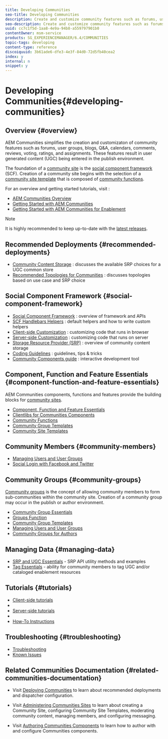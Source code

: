 ```yaml
---
title: Developing Communities
seo-title: Developing Communities
description: Create and customize community features such as forums, user groups, and more
seo-description: Create and customize community features such as forums, user groups, and more
uuid: cc7c1f5d-1aa8-4e9a-94b8-a559797901b0
contentOwner: msm-service
products: SG_EXPERIENCEMANAGER/6.4/COMMUNITIES
topic-tags: developing
content-type: reference
discoiquuid: 3b61ade6-dfe3-4e3f-84d0-72d5fb40cea2
index: y
internal: n
snippet: y
---
```


# Developing Communities{#developing-communities}

## Overview {#overview}

AEM Communities simplifies the creation and customizaton of community features such as forums, user groups, blogs, Q&A, calendars, comments, reviews, voting, ratings, and assignments. These features result in user generated content (UGC) being entered in the publish environment.

The foundation of a [community site](../../communities/using/overview.md#communitiessites) is the [social component framework](../../communities/using/scf.md) (SCF). Creation of a community site begins with the selection of a [community site template](../../communities/using/sites-console.md) that is composed of [community functions](../../communities/using/functions.md).

For an overview and getting started tutorials, visit :

* [AEM Communities Overview](../../communities/using/overview.md)
* [Getting Started with AEM Communities](../../communities/using/getting-started.md)
* [Getting Started with AEM Communities for Enablement](../../communities/using/getting-started-enablement.md)

>[!NOTE]
>
>It is highly recommended to keep up-to-date with the [latest releases](../../communities/using/deploy-communities.md#latestreleases).

## Recommended Deployments {#recommended-deployments}

* [Community Content Storage](../../communities/using/working-with-srp.md) : discusses the available SRP choices for a UGC common store
* [Recommended Topologies for Communities](../../communities/using/topologies.md) : discusses topologies based on use case and SRP choice

## Social Component Framework {#social-component-framework}

* [Social Component Framework](../../communities/using/scf.md) : overview of framework and APIs
* [SCF Handlebars Helpers](../../communities/using/handlebars-helpers.md) : default helpers and how to write custom helpers
* [Client-side Customization](../../communities/using/client-customize.md) : customizing code that runs in browser
* [Server-side Customization](../../communities/using/server-customize.md) : customizing code that runs on server
* [Storage Resource Provider (SRP)](../../communities/using/srp.md) : overview of community content storage
* [Coding Guidelines](../../communities/using/code-guide.md) : guidelines, tips & tricks
* [Community Components guide](../../communities/using/components-guide.md) : interactive development tool

## Component, Function and Feature Essentials {#component-function-and-feature-essentials}

AEM Communities components, functions and features provide the building blocks for [community sites](../../communities/using/sites-console.md).

* [Component, Function and Feature Essentials](../../communities/using/essentials.md)
* [Clientlibs for Communities Components](../../communities/using/clientlibs.md)
* [Community Functions](../../communities/using/functions.md)
* [Community Group Templates](../../communities/using/tools-groups.md)
* [Community Site Templates](../../communities/using/sites.md)

## Community Members {#community-members}

* [Managing Users and User Groups](../../communities/using/users.md)
* [Social Login with Facebook and Twitter](../../communities/using/social-login.md)

## Community Groups {#community-groups}

[Community groups](../../communities/using/overview.md#communitygroups) is the concept of allowing community members to form sub-communities within the community site. Creation of a community group may occur in the publish or author environment.

* [Community Group Essentials](../../communities/using/essentials-groups.md)
* [Groups Function](../../communities/using/functions.md#groupsfunction)
* [Community Group Templates](../../communities/using/tools-groups.md)
* [Managing Users and User Groups](../../communities/using/users.md)
* [Community Groups for Authors](../../communities/using/creating-groups.md)

## Managing Data {#managing-data}

* [SRP and UGC Essentials](../../communities/using/srp-and-ugc.md) - SRP API utility methods and examples
* [Tag Essentials](../../communities/using/tag.md) - ability for community members to tag UGC and/or cataloged enablement resources

## Tutorials {#tutorials}

* [Client-side tutorials](../../communities/using/tutorials.md#clientsidecustomization)
* 
* [Server-side tutorials](../../communities/using/tutorials.md#serversidecustomization)
* 
* [How-To Instructions](../../communities/using/tutorials.md#howtoinstructions)

## Troubleshooting {#troubleshooting}

* [Troubleshooting](../../communities/using/troubleshooting.md) 
* [Known Issues](../../release-notes/known-issues.md)

## Related Communities Documentation {#related-communities-documentation}

* Visit [Deploying Communities](../../communities/using/deploy-communities.md) to learn about recommended deployments and dispatcher configuration.

* Visit [Administering Communities Sites](../../communities/using/administer-landing.md) to learn about creating a Community Site, configuring Community Site Templates, moderating community content, managing members, and configuring messaging.

* Visit [Authoring Communities Components](../../communities/using/author-communities.md) to learn how to author with and configure Communities components.

